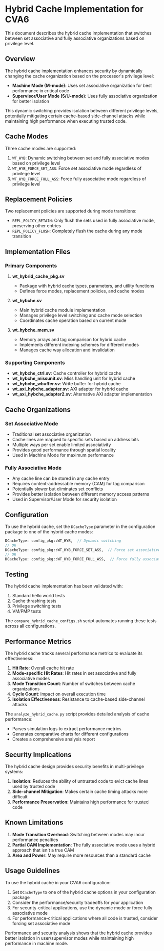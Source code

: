 # Hybrid Cache Implementation for CVA6

This document describes the hybrid cache implementation that switches between set associative and fully associative organizations based on privilege level.

## Overview

The hybrid cache implementation enhances security by dynamically changing the cache organization based on the processor's privilege level:

- **Machine Mode (M-mode)**: Uses set associative organization for best performance in critical code
- **Supervisor/User Mode (S/U-mode)**: Uses fully associative organization for better isolation

This dynamic switching provides isolation between different privilege levels, potentially mitigating certain cache-based side-channel attacks while maintaining high performance when executing trusted code.

## Cache Modes

Three cache modes are supported:
1. `WT_HYB`: Dynamic switching between set and fully associative modes based on privilege level
2. `WT_HYB_FORCE_SET_ASS`: Force set associative mode regardless of privilege level
3. `WT_HYB_FORCE_FULL_ASS`: Force fully associative mode regardless of privilege level

## Replacement Policies

Two replacement policies are supported during mode transitions:
- `REPL_POLICY_RETAIN`: Only flush the sets used in fully associative mode, preserving other entries
- `REPL_POLICY_FLUSH`: Completely flush the cache during any mode transition

## Implementation Files

### Primary Components

1. **wt_hybrid_cache_pkg.sv**
   - Package with hybrid cache types, parameters, and utility functions
   - Defines force modes, replacement policies, and cache modes

2. **wt_hybche.sv**
   - Main hybrid cache module implementation
   - Manages privilege level switching and cache mode selection
   - Coordinates cache operation based on current mode

3. **wt_hybche_mem.sv**
   - Memory arrays and tag comparison for hybrid cache
   - Implements different indexing schemes for different modes
   - Manages cache way allocation and invalidation

### Supporting Components

- **wt_hybche_ctrl.sv**: Cache controller for hybrid cache
- **wt_hybche_missunit.sv**: Miss handling unit for hybrid cache
- **wt_hybche_wbuffer.sv**: Write buffer for hybrid cache
- **wt_axi_hybche_adapter.sv**: AXI adapter for hybrid cache
- **wt_axi_hybche_adapter2.sv**: Alternative AXI adapter implementation

## Cache Organizations

### Set Associative Mode

- Traditional set associative organization
- Cache lines are mapped to specific sets based on address bits
- Multiple ways per set enable limited associativity
- Provides good performance through spatial locality
- Used in Machine Mode for maximum performance

### Fully Associative Mode

- Any cache line can be stored in any cache entry
- Requires content-addressable memory (CAM) for tag comparison
- Potentially slower but eliminates set conflicts
- Provides better isolation between different memory access patterns
- Used in Supervisor/User Mode for security isolation

## Configuration

To use the hybrid cache, set the `DCacheType` parameter in the configuration package to one of the hybrid cache modes:

```systemverilog
DCacheType: config_pkg::WT_HYB,  // Dynamic switching
// OR
DCacheType: config_pkg::WT_HYB_FORCE_SET_ASS,  // Force set associative
// OR
DCacheType: config_pkg::WT_HYB_FORCE_FULL_ASS,  // Force fully associative
```

## Testing

The hybrid cache implementation has been validated with:
1. Standard hello world tests
2. Cache thrashing tests
3. Privilege switching tests
4. VM/PMP tests

The `compare_hybrid_cache_configs.sh` script automates running these tests across all configurations.

## Performance Metrics

The hybrid cache tracks several performance metrics to evaluate its effectiveness:

1. **Hit Rate**: Overall cache hit rate
2. **Mode-specific Hit Rates**: Hit rates in set associative and fully associative modes
3. **Mode Transition Count**: Number of switches between cache organizations
4. **Cycle Count**: Impact on overall execution time
5. **Isolation Effectiveness**: Resistance to cache-based side-channel attacks

The `analyze_hybrid_cache.py` script provides detailed analysis of cache performance:
- Parses simulation logs to extract performance metrics
- Generates comparative charts for different configurations
- Creates a comprehensive analysis report

## Security Implications

The hybrid cache design provides security benefits in multi-privilege systems:

1. **Isolation**: Reduces the ability of untrusted code to evict cache lines used by trusted code
2. **Side-channel Mitigation**: Makes certain cache timing attacks more difficult
3. **Performance Preservation**: Maintains high performance for trusted code

## Known Limitations

1. **Mode Transition Overhead**: Switching between modes may incur performance penalties
2. **Partial CAM Implementation**: The fully associative mode uses a hybrid approach that isn't a true CAM
3. **Area and Power**: May require more resources than a standard cache

## Usage Guidelines

To use the hybrid cache in your CVA6 configuration:

1. Set `DCacheType` to one of the hybrid cache options in your configuration package
2. Consider the performance/security tradeoffs for your application
3. For security-critical applications, use the dynamic mode or force fully associative mode
4. For performance-critical applications where all code is trusted, consider forcing set associative mode

Performance and security analysis shows that the hybrid cache provides better isolation in user/supervisor modes while maintaining high performance in machine mode.